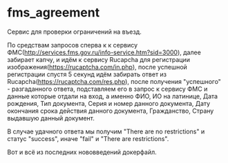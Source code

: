 # fms_agreement

Сервис для проверки ограничений на въезд.

По средствам запросов сперва к к сервису ФМС(http://services.fms.gov.ru/info-service.htm?sid=3000),
далее забирает капчу, и идём к сервису Rucapcha для регистрации изображения(https://rucaptcha.com/in.php),
после успешной регистрации спустя 5 секунд идём забирать ответ из Rucapcha(https://rucaptcha.com/res.php), 
после получения "успешного" - разгаданного ответа, подставляем его в запрос к сервису ФМС и данные которые
отдали на вход, а именно ФИО, ИО на латинице, Дата рождения, Тип документа, Серия и номер данного документа,
Дату окончания срока действия данного документа, Гражданство, Страну выдавшую данный документ.

В случае удачного ответа мы получим "There are no restrictions" и статус "success", 
иначе "fail" и "There are restrictions".

Вот и всё из последних нововведений докерфайл.
